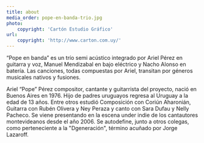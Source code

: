 ```yaml
---
title: about
media_order: pope-en-banda-trio.jpg
photo:
    copyright: 'Cartón Estudio Gráfico'
url:
    copyright: 'http://www.carton.com.uy/'
---
```


“Pope en banda” es un trío semi acústico integrado por Ariel Pérez en guitarra y voz, Manuel Mendizabal en bajo eléctrico y Nacho Alonso en batería. Las canciones, todas compuestas por Ariel, transitan por géneros musicales nativos y fusiones.  

Ariel “Pope” Pérez compositor, cantante y guitarrista del proyecto, nació en Buenos Aires en 1976. Hijo de padres uruguayos regresa al Uruguay a la edad de 13 años. Entre otros estudió Composición con Coriún Aharonián, Guitarra con Rubén Olivera y Ney Peraza y canto con Sara Dufau y Nelly Pacheco. Se viene presentando en la escena under indie de los cantautores montevideanos desde el año 2006. Se autodefine, junto a otros colegas, como perteneciente a la "Dgeneración", término acuñado por Jorge Lazaroff.